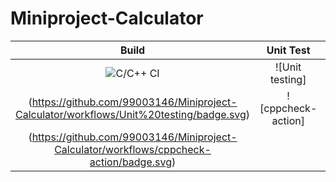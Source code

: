 # Miniproject-Calculator
|Build|Unit Test|cppcheck|Valgrind|Codacy|
|:--:|:--:|:--:|:--:|:--:|
|![C/C++ CI](https://github.com/99003146/Miniproject-Calculator/workflows/C/C++%20CI/badge.svg)|![Unit testing]
(https://github.com/99003146/Miniproject-Calculator/workflows/Unit%20testing/badge.svg)|![cppcheck-action]
(https://github.com/99003146/Miniproject-Calculator/workflows/cppcheck-action/badge.svg)|
